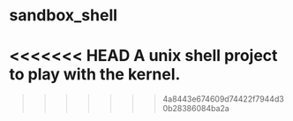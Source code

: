 # sandbox_shell
<<<<<<< HEAD
A unix shell project to play with the kernel.
=======
>>>>>>> 4a8443e674609d74422f7944d30b28386084ba2a
